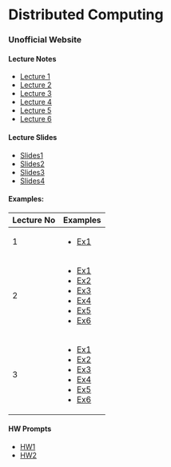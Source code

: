 # Distributed Computing
### Unofficial Website

#### Lecture Notes
- [Lecture 1](MSAN694-Lec1-Notes.ipynb)
- [Lecture 2](MSAN694-Lec2-Notes.ipynb)
- [Lecture 3](MSAN694-Lec3-notes.ipynb)
- [Lecture 4](MSAN694-Lec4-Notes.ipynb)
- [Lecture 5](MSAN694-Lec5-Notes.ipynb)
- [Lecture 6](MSAN694-Lec6-Notes.ipynb)


#### Lecture Slides
- [Slides1](lecture_slides/MSAN694_Week1_Updated.pdf)
- [Slides2](lecture_slides/MSAN694_Week2.pdf)
- [Slides3](lecture_slides/MSAN694_Week3.pdf)
- [Slides4](lecture_slides/MSAN694_Week4.pdf)

#### Examples:

|Lecture No | Examples |
|-----| --------|
|1| <ul><li>[Ex1](examples/Week1/ex1.ipynb)</li></ul>|
|2|<ul><li>[Ex1](examples/Week2/ex1.ipynb)</li><li>[Ex2](examples/Week2/ex2.ipynb)</li><li>[Ex3](examples/Week2/ex3.ipynb)</li><li>[Ex4](examples/Week2/ex4.ipynb)</li><li>[Ex5](examples/Week2/ex5.ipynb)</li><li>[Ex6](examples/Week2/ex6.ipynb)</li></ul>
|3|<ul><li>[Ex1](examples/Week3/ex1.ipynb)</li><li>[Ex2](examples/Week3/ex2.ipynb)</li><li>[Ex3](examples/Week3/ex3.ipynb)</li><li>[Ex4](examples/Week3/ex4.ipynb)</li><li>[Ex5](examples/Week3/ex5.ipynb)</li><li>[Ex6](examples/Week3/ex6.ipynb)</li></ul>

#### HW Prompts
- [HW1](hw/DistributedComputing_Spark_Installation_v007.pdf)
- [HW2](hw/msan694_hw2.pdf)
